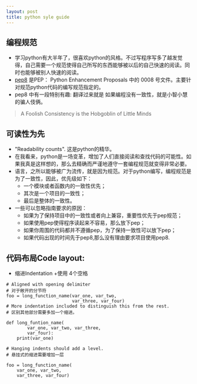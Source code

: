 ```yaml
---
layout: post
title: python syle guide 
---
```



## 编程规范
- 学习python有大半年了，很喜欢python的风格。不过写程序写多了越发觉得，自己需要一个规范使得自己所写的东西能够被以后的自己快速的阅读。同时也能够被别人快速的阅读。
- [pep8](https://www.python.org/dev/peps/pep-0008/#introduction) 是PEP： Python Enhancement Proposals 中的 0008 号文件。主要针对规范python代码的编写规范指定的。
- pep8 中有一段特别有趣: 翻译过来就是 如果编程没有一致性，就是小智小慧的骗人伎俩。

> A Foolish Consistency is the Hobgoblin of Little Minds

## 可读性为先
- "Readability counts". 这是python的精华。
- 在我看来，python是一场变革，增加了人们直接阅读和查找代码的可能性。如果我真是这样想的，那么去精确而严谨地遵守一套编程规范就变得非常必要。
- 语言，之所以能够被广为流传，就是因为规范。对于python编写，编程规范是为了一致性，因此，优先级如下：
	+ 一个模块或者函数内的一致性优先；
	+ 其次是一个项目的一致性；
	+ 最后是整体的一致性。 
- 一些可以忽略指南要求的原因：
	+ 如果为了保持项目中的一致性或者向上兼容，重要性优先于pep规范；
	+ 如果使用pep使得程序读起来不容易，那么放下pep；
	+ 如果你周围的代码都并不遵循pep，为了保持一致性可以放下pep；
	+ 如果代码出现的时间先于pep8,那么没有理由要求项目使用pep8.


## 代码布局Code layout:
- 缩进Indentation
	+使用 4个空格

```
# Aligned with opening delimiter
# 对于敞开的分节符
foo = long_function_name(var_one, var_two,
						 var_three, var_four)
# More indentation included to distinguish this from the rest.
# 区别其他部分需要多加一个缩进。

def long_funtion_name(
        var_one, var_two, var_three,
        var_four):
    print(var_one)

# Hanging indents should add a level.
# 悬挂式的缩进需要增加一层

foo = long_function_name(
    var_one, var_two,
    var_three, var_four)




